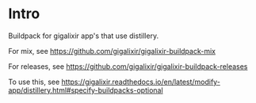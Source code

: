 # Intro

Buildpack for gigalixir app's that use distillery.

For mix, see https://github.com/gigalixir/gigalixir-buildpack-mix

For releases, see https://github.com/gigalixir/gigalixir-buildpack-releases

To use this, see https://gigalixir.readthedocs.io/en/latest/modify-app/distillery.html#specify-buildpacks-optional




